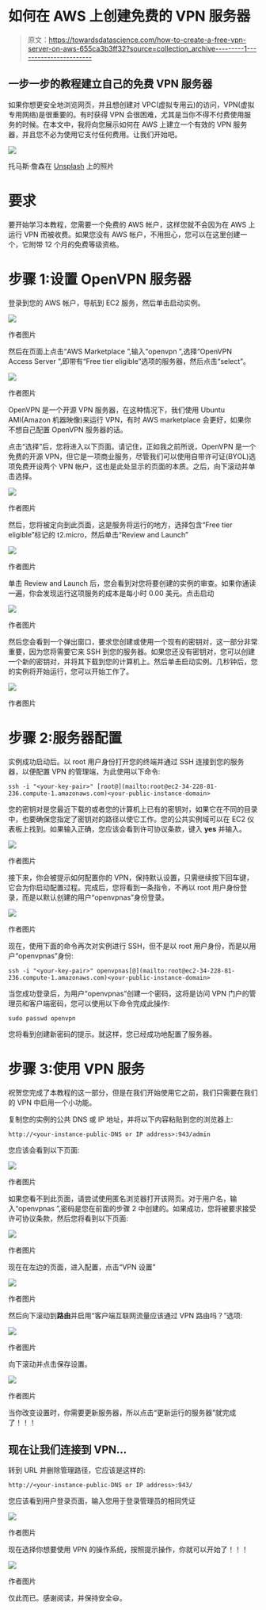 # 如何在 AWS 上创建免费的 VPN 服务器

> 原文：<https://towardsdatascience.com/how-to-create-a-free-vpn-server-on-aws-655ca3b3ff32?source=collection_archive---------1----------------------->

## 一步一步的教程建立自己的免费 VPN 服务器

如果你想更安全地浏览网页，并且想创建对 VPC(虚拟专用云)的访问，VPN(虚拟专用网络)是很重要的。有时获得 VPN 会很困难，尤其是当你不得不付费使用服务的时候。在本文中，我将向您展示如何在 AWS 上建立一个有效的 VPN 服务器，并且您不必为使用它支付任何费用。让我们开始吧。

![](img/e38b2dd910f3be20b08715b215f0b809.png)

托马斯·詹森在 [Unsplash](https://unsplash.com?utm_source=medium&utm_medium=referral) 上的照片

# 要求

要开始学习本教程，您需要一个免费的 AWS 帐户，这样您就不会因为在 AWS 上运行 VPN 而被收费。如果您没有 AWS 帐户，不用担心，您可以在这里创建一个，它附带 12 个月的免费等级资格。

# 步骤 1:设置 OpenVPN 服务器

登录到您的 AWS 帐户，导航到 EC2 服务，然后单击启动实例。

![](img/101c281ad38102fb863d75ad4b551fbd.png)

作者图片

然后在页面上点击“AWS Marketplace ”,输入“openvpn ”,选择“OpenVPN Access Server ”,即带有“Free tier eligible”选项的服务器，然后点击“select”。

![](img/d6562b1a53934973b440163210d8b3fb.png)

作者图片

OpenVPN 是一个开源 VPN 服务器，在这种情况下，我们使用 Ubuntu AMI(Amazon 机器映像)来运行 VPN，有时 AWS marketplace 会更好，如果你不想自己配置 OpenVPN 服务器的话。

点击“选择”后，您将进入以下页面。请记住，正如我之前所说，OpenVPN 是一个免费的开源 VPN，但它是一项商业服务，尽管我们可以使用自带许可证(BYOL)选项免费开设两个 VPN 帐户，这也是此处显示的页面的本质。之后，向下滚动并单击选择。

![](img/5533a79689f131e4d5373dff3715d3e3.png)

作者图片

然后，您将被定向到此页面，这是服务将运行的地方，选择包含“Free tier eligible”标记的 t2.micro，然后单击“Review and Launch”

![](img/9ef8503bf8f18ec0b7babc7f41b91ef0.png)

作者图片

单击 Review and Launch 后，您会看到对您将要创建的实例的审查。如果你通读一遍，你会发现运行这项服务的成本是每小时 0.00 美元。点击启动

![](img/83fc3783650038e6c08b776e8eba4143.png)

作者图片

然后您会看到一个弹出窗口，要求您创建或使用一个现有的密钥对，这一部分非常重要，因为您将需要它来 SSH 到您的服务器。如果您还没有密钥对，您可以创建一个新的密钥对，并将其下载到您的计算机上。然后单击启动实例。几秒钟后，您的实例将开始运行，您可以开始工作了。

![](img/e4bb651f763a58f67c41487967e84eae.png)

作者图片

# 步骤 2:服务器配置

实例成功启动后。以 root 用户身份打开您的终端并通过 SSH 连接到您的服务器，以便配置 VPN 的管理端，为此使用以下命令:

```
ssh -i "<your-key-pair>" [root@](mailto:root@ec2-34-228-81-236.compute-1.amazonaws.com)<your-public-instance-domain>
```

您的密钥对是您最近下载的或者您的计算机上已有的密钥对，如果它在不同的目录中，也要确保您指定了密钥对的路径以使它工作。您的公共实例域可以在 EC2 仪表板上找到。如果输入正确，您应该会看到许可协议条款，键入 **yes** 并输入。

![](img/5e70654911372f3e02d9c7e15c050f3a.png)

作者图片

接下来，你会被提示如何配置你的 VPN，保持默认设置，只需继续按下回车键，它会为你启动配置过程。完成后，您将看到一条指令，不再以 root 用户身份登录，而是以默认创建的用户“openvpnas”身份登录。

![](img/94bff3d3067123e8a79e6ccae02bd88f.png)

作者图片

现在，使用下面的命令再次对实例进行 SSH，但不是以 root 用户身份，而是以用户“openvpnas”身份:

```
ssh -i "<your-key-pair>" openvpnas[@](mailto:root@ec2-34-228-81-236.compute-1.amazonaws.com)<your-public-instance-domain>
```

当您成功登录后，为用户“openvpnas”创建一个密码，这将是访问 VPN 门户的管理员和客户端密码，您可以使用以下命令完成此操作:

```
sudo passwd openvpn
```

您将看到创建新密码的提示。就这样，您已经成功地配置了服务器。

# 步骤 3:使用 VPN 服务

祝贺您完成了本教程的这一部分，但是在我们开始使用它之前，我们只需要在我们的 VPN 中启用一个小功能。

复制您的实例的公共 DNS 或 IP 地址，并将以下内容粘贴到您的浏览器上:

```
http://<your-instance-public-DNS or IP address>:943/admin
```

您应该会看到以下页面:

![](img/175421216a6a08184d288de10f7d8a40.png)

作者图片

如果您看不到此页面，请尝试使用匿名浏览器打开该网页。对于用户名，输入“openvpnas ”,密码是您在前面的步骤 2 中创建的。如果成功，您将被要求接受许可协议条款，然后您将看到以下页面:

![](img/c9f5473c331a99dc71a732ce6062d83d.png)

作者图片

现在在左边的页面，进入配置，点击“VPN 设置”

![](img/730a0692ab7a82fa68e23d411efcaaf5.png)

作者图片

然后向下滚动到**路由**并启用“客户端互联网流量应该通过 VPN 路由吗？”选项:

![](img/f4ee1bc084ce25be4dea94af75343970.png)

作者图片

向下滚动并点击保存设置。

![](img/730a0692ab7a82fa68e23d411efcaaf5.png)

作者图片

当你改变设置时，你需要更新服务器，所以点击“更新运行的服务器”就完成了！！！

## 现在让我们连接到 VPN…

转到 URL 并删除管理路径，它应该是这样的:

```
http://<your-instance-public-DNS or IP address>:943/
```

您应该看到用户登录页面，输入您用于登录管理员的相同凭证

![](img/5889c6cca9b29431350b7a2091eb82ce.png)

作者图片

现在选择你想要使用 VPN 的操作系统，按照提示操作，你就可以开始了！！！

![](img/435360d0a63b656e99974ade6f804dab.png)

作者图片

仅此而已。感谢阅读，并保持安全😃。